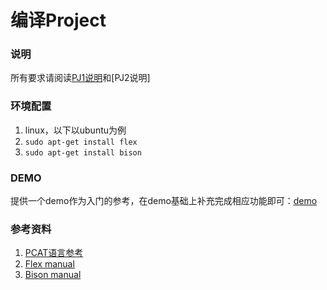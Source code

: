 # 编译Project

### 说明

所有要求请阅读[PJ1说明](PJ1说明.pdf)和[PJ2说明]

### 环境配置

1. linux，以下以ubuntu为例
2. `sudo apt-get install flex`
3. `sudo apt-get install bison`

### DEMO
提供一个demo作为入门的参考，在demo基础上补充完成相应功能即可：[demo](demo)

### 参考资料
1. [PCAT语言参考](pcat语言参考指南.pdf)
2. [Flex manual](http://ranger.uta.edu/~fegaras/cse5317/flex/flex_toc.html)
3. [Bison manual](http://ranger.uta.edu/~fegaras/cse5317/bison/bison_toc.html)
